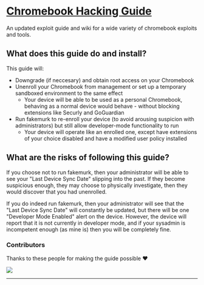 # [Chromebook Hacking Guide](https://cb.whale.x10.mx/)

An updated exploit guide and wiki for a wide variety of chromebook exploits and tools.

## What does this guide do and install?

This guide will:
  + Downgrade (if neccesary) and obtain root access on your Chromebook
  + Unenroll your Chromebook from management or set up a temporary sandboxed environment to the same effect
    + Your device will be able to be used as a personal Chromebook, behaving as a normal device would behave - without blocking extensions like Securly and GoGuardian
  + Run fakemurk to re-enroll your device (to avoid arousing suspicion with administrators) but still allow developer-mode functionality to run
    + Your device will operate like an enrolled one, except have extensions of your choice disabled and have a modified user policy installed

## What are the risks of following this guide?

If you choose not to run fakemurk, then your administrator will be able to see your "Last Device Sync Date" slipping into the past. If they become suspicious enough, they may choose to physically investigate, then they would discover that you had unenrolled.

If you do indeed run fakemurk, then your administrator will see that the "Last Device Sync Date" will constantly be updated, but there will be one "Developer Mode Enabled" alert on the device. However, the device will report that it is not currently in developer mode, and if your sysadmin is incompetent enough (as mine is) then you will be completely fine.

### Contributors

Thanks to these people for making the guide possible ❤️

<a href="https://github.com/chromebook-hacking/chromebook-hacking.github.io/graphs/contributors">
  <img src="https://contrib.rocks/image?repo=chromebook-hacking/chromebook-hacking.github.io" />
</a>

___
